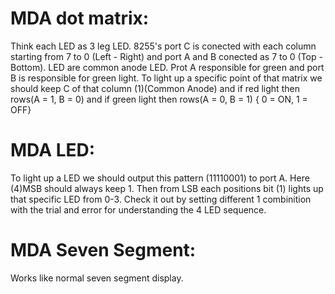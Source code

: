 # MDA dot matrix:

Think each LED as 3 leg LED. 8255's port C is conected with each column starting from 7 to 0 (Left - Right) and port A and B conected as 7 to 0 (Top - Bottom). 
LED are common anode LED. Prot A responsible for green and port B is responsible for green light. To light up a specific point of that matrix we should keep 
C of that column (1)(Common Anode) and if red light then rows(A = 1, B = 0) and if green light then rows(A = 0, B = 1) { 0 = ON, 1 = OFF}
 

# MDA LED:

To light up a LED we should output this pattern (11110001) to port A. Here (4)MSB should always keep 1. Then from LSB each positions bit (1) lights up that specific
LED from 0-3. Check it out by setting different 1 combinition with the trial and error for understanding the 4 LED sequence.

# MDA Seven Segment:

Works like normal seven segment display.
